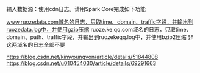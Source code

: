 输入数据源：使用cdn日志。请用Spark Core完成如下功能


www.ruozedata.com域名的日志，只取time、domain、traffic字段，并输出到ruozedata.log中，并使用gzip压缩
ruoze.ke.qq.com域名的日志，只取time、domain、path、traffic字段，并输出到ruozekeqq.log中，并使用bzip2压缩
非这两域名的日志全部不要



https://blog.csdn.net/kimyoungvon/article/details/51844808
https://blog.csdn.net/u010454030/article/details/69291663